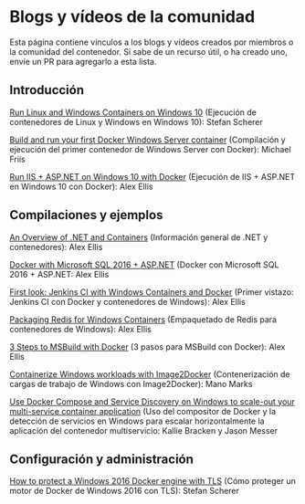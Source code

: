 # Blogs y vídeos de la comunidad
Esta página contiene vínculos a los blogs y vídeos creados por miembros o la comunidad del contenedor.  Si sabe de un recurso útil, o ha creado uno, envíe un PR para agregarlo a esta lista.

## Introducción
[Run Linux and Windows Containers on Windows 10](https://stefanscherer.github.io/run-linux-and-windows-containers-on-windows-10/) (Ejecución de contenedores de Linux y Windows en Windows 10): Stefan Scherer

[Build and run your first Docker Windows Server container](https://blog.docker.com/2016/09/build-your-first-docker-windows-server-container/) (Compilación y ejecución del primer contenedor de Windows Server con Docker): Michael Friis

[Run IIS + ASP.NET on Windows 10 with Docker](http://blog.alexellis.io/run-iis-asp-net-on-windows-10-with-docker/) (Ejecución de IIS + ASP.NET en Windows 10 con Docker): Alex Ellis


## Compilaciones y ejemplos
[An Overview of .NET and Containers](http://blog.alexellis.io/docker-dotnet-containers/) (Información general de .NET y contenedores): Alex Ellis

[Docker with Microsoft SQL 2016 + ASP.NET](http://blog.alexellis.io/docker-does-sql2016-aspnet/) (Docker con Microsoft SQL 2016 + ASP.NET: Alex Ellis

[First look: Jenkins CI with Windows Containers and Docker](http://blog.alexellis.io/continuous-integration-docker-windows-containers/) (Primer vistazo: Jenkins CI con Docker y contenedores de Windows): Alex Ellis

[Packaging Redis for Windows Containers](http://blog.alexellis.io/packaging-windows-containers/) (Empaquetado de Redis para contenedores de Windows): Alex Ellis

[3 Steps to MSBuild with Docker](http://blog.alexellis.io/3-steps-to-msbuild-with-docker/) (3 pasos para MSBuild con Docker): Alex Ellis

[Containerize Windows workloads with Image2Docker](https://blog.docker.com/2016/10/containerize-windows-workloads-image2docker/) (Contenerización de cargas de trabajo de Windows con Image2Docker): Mano Marks

[Use Docker Compose and Service Discovery on Windows to scale-out your multi-service container application](https://blogs.technet.microsoft.com/virtualization/2016/10/18/use-docker-compose-and-service-discovery-on-windows-to-scale-out-your-multi-service-container-application/) (Uso del compositor de Docker y la detección de servicios en Windows para escalar horizontalmente la aplicación del contenedor multiservicio: Kallie Bracken y Jason Messer


## Configuración y administración
[How to protect a Windows 2016 Docker engine with TLS](https://stefanscherer.github.io/protecting-a-windows-2016-docker-engine-with-tls/) (Cómo proteger un motor de Docker de Windows 2016 con TLS): Stefan Scherer


<!--HONumber=Nov16_HO1-->


